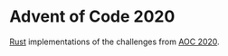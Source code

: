 # Advent of Code 2020

[Rust](https://www.rust-lang.org/) implementations of the challenges from [AOC 2020](https://adventofcode.com/2020/). 